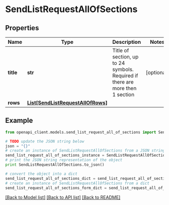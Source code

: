 # SendListRequestAllOfSections


## Properties
Name | Type | Description | Notes
------------ | ------------- | ------------- | -------------
**title** | **str** | Title of section, up to 24 symbols. Required if there are more then 1 section | [optional] 
**rows** | [**List[SendListRequestAllOfRows]**](SendListRequestAllOfRows.md) |  | 

## Example

```python
from openapi_client.models.send_list_request_all_of_sections import SendListRequestAllOfSections

# TODO update the JSON string below
json = "{}"
# create an instance of SendListRequestAllOfSections from a JSON string
send_list_request_all_of_sections_instance = SendListRequestAllOfSections.from_json(json)
# print the JSON string representation of the object
print SendListRequestAllOfSections.to_json()

# convert the object into a dict
send_list_request_all_of_sections_dict = send_list_request_all_of_sections_instance.to_dict()
# create an instance of SendListRequestAllOfSections from a dict
send_list_request_all_of_sections_form_dict = send_list_request_all_of_sections.from_dict(send_list_request_all_of_sections_dict)
```
[[Back to Model list]](../README.md#documentation-for-models) [[Back to API list]](../README.md#documentation-for-api-endpoints) [[Back to README]](../README.md)


